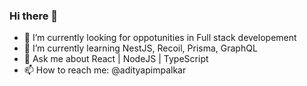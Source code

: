 ### Hi there 👋

- 🔭 I’m currently looking for oppotunities in Full stack developement 
- 🌱 I’m currently learning NestJS, Recoil, Prisma, GraphQL
- 💬 Ask me about React | NodeJS | TypeScript
- 📫 How to reach me: @adityapimpalkar
